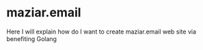 # maziar.email
Here I will explain how do I want to create maziar.email web site via benefiting Golang
